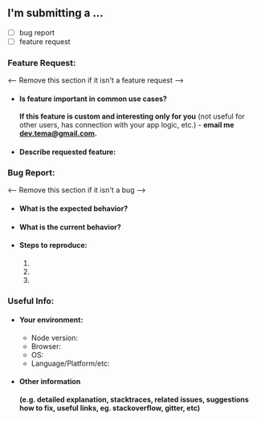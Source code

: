 ## **I'm submitting a ...**

- [ ] bug report
- [ ] feature request

### Feature Request:
<-- Remove this section if it isn't a feature request -->

- #### Is feature important in common use cases?

  **If this feature is custom and interesting only for you** (not useful for other users, has connection with your app logic, etc.) - **email me [dev.tema@gmail.com](mailto:dev.tema@gmail.com).**

- #### Describe requested feature:

### Bug Report:
<-- Remove this section if it isn't a bug -->


- #### **What is the expected behavior?**

- #### **What is the current behavior?**

- #### **Steps to reproduce:**

  1.

  2.

  3.

### Useful Info:

- #### Your environment:
  - Node version:
  - Browser:
  - OS:
  - Language/Platform/etc:

- #### **Other information**
  **(e.g. detailed explanation, stacktraces, related issues, suggestions how to fix, useful links, eg. stackoverflow, gitter, etc)**
